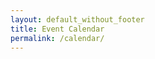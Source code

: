 ```yaml
---
layout: default_without_footer
title: Event Calendar
permalink: /calendar/
---
```


<script type="text/javascript">{% include generated/calendar.js %}</script>
<style> {% include generated/calendar.css %}</style>

<div id="calendar"></div>
